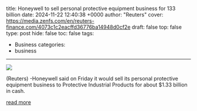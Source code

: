 title: Honeywell to sell personal protective equipment business for 133 billion
date: 2024-11-22 12:40:38 +0000
author: "Reuters"
cover: https://media.zenfs.com/en/reuters-finance.com/4073c1c2eacffd36776ba14948d0cf2e
draft: false
top: false
type: post
hide: false
toc: false
tags:
  - Business
categories:
  - business
---

![](https://media.zenfs.com/en/reuters-finance.com/4073c1c2eacffd36776ba14948d0cf2e)

(Reuters) -Honeywell said on Friday it would sell its personal protective equipment business to Protective Industrial Products for about $1.33 billion in cash.

[read more](https://finance.yahoo.com/news/honeywell-sell-personal-protective-equipment-124038587.html)
